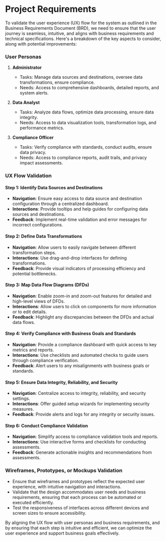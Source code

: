# Project Requirements

To validate the user experience (UX) flow for the system as outlined in the Business Requirements Document (BRD), we need to ensure that the user journey is seamless, intuitive, and aligns with business requirements and technical specifications. Here's a breakdown of the key aspects to consider, along with potential improvements:

### User Personas
1. **Administrator**
   - Tasks: Manage data sources and destinations, oversee data transformations, ensure compliance.
   - Needs: Access to comprehensive dashboards, detailed reports, and system alerts.

2. **Data Analyst**
   - Tasks: Analyze data flows, optimize data processing, ensure data integrity.
   - Needs: Access to data visualization tools, transformation logs, and performance metrics.

3. **Compliance Officer**
   - Tasks: Verify compliance with standards, conduct audits, ensure data privacy.
   - Needs: Access to compliance reports, audit trails, and privacy impact assessments.

### UX Flow Validation

#### Step 1: Identify Data Sources and Destinations
- **Navigation**: Ensure easy access to data source and destination configuration through a centralized dashboard.
- **Interactions**: Provide tooltips and help guides for configuring data sources and destinations.
- **Feedback**: Implement real-time validation and error messages for incorrect configurations.

#### Step 2: Define Data Transformations
- **Navigation**: Allow users to easily navigate between different transformation steps.
- **Interactions**: Use drag-and-drop interfaces for defining transformations.
- **Feedback**: Provide visual indicators of processing efficiency and potential bottlenecks.

#### Step 3: Map Data Flow Diagrams (DFDs)
- **Navigation**: Enable zoom-in and zoom-out features for detailed and high-level views of DFDs.
- **Interactions**: Allow users to click on components for more information or to edit details.
- **Feedback**: Highlight any discrepancies between the DFDs and actual data flows.

#### Step 4: Verify Compliance with Business Goals and Standards
- **Navigation**: Provide a compliance dashboard with quick access to key metrics and reports.
- **Interactions**: Use checklists and automated checks to guide users through compliance verification.
- **Feedback**: Alert users to any misalignments with business goals or standards.

#### Step 5: Ensure Data Integrity, Reliability, and Security
- **Navigation**: Centralize access to integrity, reliability, and security settings.
- **Interactions**: Offer guided setup wizards for implementing security measures.
- **Feedback**: Provide alerts and logs for any integrity or security issues.

#### Step 6: Conduct Compliance Validation
- **Navigation**: Simplify access to compliance validation tools and reports.
- **Interactions**: Use interactive forms and checklists for conducting assessments.
- **Feedback**: Generate actionable insights and recommendations from assessments.

### Wireframes, Prototypes, or Mockups Validation
- Ensure that wireframes and prototypes reflect the expected user experience, with intuitive navigation and interactions.
- Validate that the design accommodates user needs and business requirements, ensuring that each process can be automated or executed efficiently.
- Test the responsiveness of interfaces across different devices and screen sizes to ensure accessibility.

By aligning the UX flow with user personas and business requirements, and by ensuring that each step is intuitive and efficient, we can optimize the user experience and support business goals effectively.